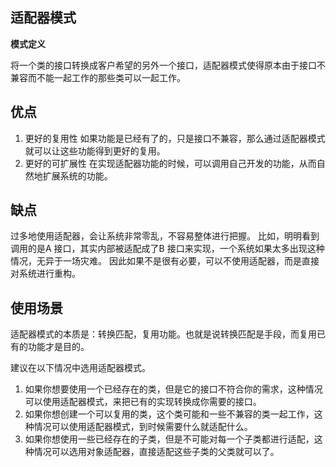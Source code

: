 ## 适配器模式

**模式定义**

将一个类的接口转换成客户希望的另外一个接口，适配器模式使得原本由于接口不兼容而不能一起工作的那些类可以一起工作。

## 优点
1. 更好的复用性
如果功能是已经有了的，只是接口不兼容，那么通过适配器模式就可以让这些功能得到更好的复用。
1. 更好的可扩展性
在实现适配器功能的时候，可以调用自己开发的功能，从而自然地扩展系统的功能。

## 缺点
过多地使用适配器，会让系统非常零乱，不容易整体进行把握。
比如，明明看到调用的是A 接口，其实内部被适配成了B 接口来实现，一个系统如果太多出现这种情况，无异于一场灾难。
因此如果不是很有必要，可以不使用适配器，而是直接对系统进行重构。

## 使用场景

适配器模式的本质是：转换匹配，复用功能。也就是说转换匹配是手段，而复用已有的功能才是目的。

建议在以下情况中选用适配器模式。
1. 如果你想要使用一个已经存在的类，但是它的接口不符合你的需求，这种情况可以使用适配器模式，来把已有的实现转换成你需要的接口。
1. 如果你想创建一个可以复用的类，这个类可能和一些不兼容的类一起工作，这种情况可以使用适配器模式，到时候需要什么就适配什么。
1. 如果你想使用一些已经存在的子类，但是不可能对每一个子类都进行适配，这种情况可以选用对象适配器，直接适配这些子类的父类就可以了。
